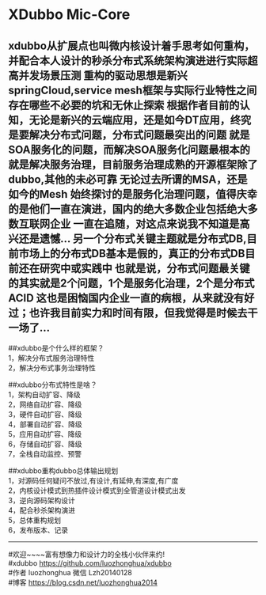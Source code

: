 # XDubbo Mic-Core 
xdubbo从扩展点也叫微内核设计着手思考如何重构，并配合本人设计的秒杀分布式系统架构演进进行实际超高并发场景压测
重构的驱动思想是新兴springCloud,service mesh框架与实际行业特性之间存在哪些不必要的坑和无休止探索
根据作者目前的认知，无论是新兴的云端应用，还是如今DT应用，终究是要解决分布式问题，分布式问题最突出的问题
就是SOA服务化的问题，而解决SOA服务化问题最根本的就是解决服务治理，目前服务治理成熟的开源框架除了dubbo,其他的未必可靠
无论过去所谓的MSA，还是如今的Mesh 始终探讨的是服务化治理问题，值得庆幸的是他们一直在演进，国内的绝大多数企业包括绝大多数互联网企业
一直在追随，对这点来说我不知道是高兴还是遗憾...
另一个分布式关键主题就是分布式DB,目前市场上的分布式DB基本是假的，真正的分布式DB目前还在研究中或实践中
也就是说，分布式问题最关键的其实就是2个问题，1个是服务化治理，2个是分布式ACID
这也是困恼国内企业一直的病根，从来就没有好过；也许我目前实力和时间有限，但我觉得是时候去干一场了...
---

##xdubbo是个什么样的框架？</br>
1，解决分布式服务治理特性</br>
2，解决分布式事务治理特性</br>

##xdubbo分布式特性是啥？</br>
1，架构自动扩容、降级</br>
2，网络自动扩容、降级</br>
3，硬件自动扩容、降级</br>
4，部署自动扩容、降级</br>
5，应用自动扩容、降级</br>
6，存储自动扩容、降级</br>
7，全栈自动监控、预警</br>

##xdubbo重构dubbo总体输出规划</br>
1，对源码任何疑问不放过,有设计,有延伸,有深度,有广度</br>
2，内核设计模式到热插件设计模式到全管道设计模式出发</br>
3，逆向源码架构设计</br>
4，配合秒杀架构演进</br>
5，总体重构规划</br>
6，发布版本、记录</br>

---
#欢迎~~~~富有想像力和设计力的全栈小伙伴来约!</br>
#xdubbo  https://github.com/luozhonghua/xdubbo</br>
#作者    luozhonghua     微信 Lzh20140128 </br>
#博客    https://blog.csdn.net/luozhonghua2014</br>